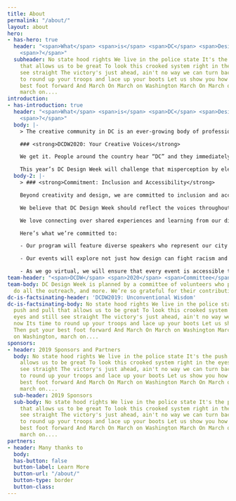 ```yaml
---
title: About
permalink: "/about/"
layout: about
hero:
- has-hero: true
  header: "<span>What</span> <span>is</span> <span>DC</span> <span>Design</span> <span>Week</span>
    <span>?</span>"
  subheader: No state hood rights We live in the police state It's the push and pull
    that allows us to be great To look this crooked system right in the eyes and still
    see straight The victory's just ahead, ain't no way we can turn back now Its time
    to round up your troops and lace up your boots Let us show you how Then put your
    best foot forward And March On March on Washington March On March on Washington,
    march on....
introduction:
- has-introduction: true
  header: "<span>What</span> <span>is</span> <span>DC</span> <span>Design</span> <span>Week</span>
    <span>?</span>"
  body: |-
    > The creative community in DC is an ever-growing body of professionals, makers, and voices working across disciplines. Hosted and produced by AIGA DC, DC Design Week is an annual celebration of that community.

    ### <strong>DCDW2020: Your Creative Voices</strong>

    We get it. People around the country hear “DC” and they immediately imagine lobbyists on Capitol Hill and buttoned-up professionals with offices on K Street. But those of us who live here know we’re so much more than that.

    This year’s DC Design Week will challenge that misperception by elevating the creative energy that flows through the DMV. Your energy. We’re here to show the world that we — the people who call DC and the DMV home — are so much more diverse, vibrant, and innovative than anyone can imagine.
  body-2: |-
    > ### <strong>Commitment: Inclusion and Accessibility</strong>

    Beyond creativity and design, we are committed to inclusion and accessibility.

    We believe that DC Design Week should reflect the voices throughout the DMV. We want to ensure that you are not only heard by our organization but by the rest of our community. Why? To cultivate an environment that welcomes diverse perspectives and disciplines.

    We love connecting over shared experiences and learning from our differences. It’s kind of our thing.

    Here’s what we’re committed to:

    - Our program will feature diverse speakers who represent our city and region — and what our industry <em>should</em> be.

    - Our events will explore not just how design can fight racism and make the world more inclusive but how design has contributed to the inequitable world we live in. We will confront the past and take on the challenges needed to make progress.

    - As we go virtual, we will ensure that every event is accessible to everyone. No questions asked. We’ll be planning ahead, but don’t hesitate to reach out if you’d like to confirm details. We’re always available at [designweek@dc.aiga.org](mailto:designweek@dc.aiga.org).
team-header: "<span>DCDW</span> <span>2020</span> <span>Committee</span>"
team-body: DC Design Week is planned by a committee of volunteers who plan each event,
  do all the outreach, and more. We’re so grateful for their contributions.
dc-is-factsinating-header: 'DCDW2019: Unconventional Wisdom'
dc-is-factsinating-body: No state hood rights We live in the police state It's the
  push and pull that allows us to be great To look this crooked system right in the
  eyes and still see straight The victory's just ahead, ain't no way we can turn back
  now Its time to round up your troops and lace up your boots Let us show you how
  Then put your best foot forward And March On March on Washington March On March
  on Washington, march on....
sponsors:
- header: 2019 Sponsors and Partners
  body: No state hood rights We live in the police state It's the push and pull that
    allows us to be great To look this crooked system right in the eyes and still
    see straight The victory's just ahead, ain't no way we can turn back now Its time
    to round up your troops and lace up your boots Let us show you how Then put your
    best foot forward And March On March on Washington March On March on Washington,
    march on....
  sub-header: 2019 Sponsors
  sub-body: No state hood rights We live in the police state It's the push and pull
    that allows us to be great To look this crooked system right in the eyes and still
    see straight The victory's just ahead, ain't no way we can turn back now Its time
    to round up your troops and lace up your boots Let us show you how Then put your
    best foot forward And March On March on Washington March On March on Washington,
    march on....
partners:
- header: Many thanks to
  body: 
  has-button: false
  button-label: Learn More
  button-url: "/about/"
  button-type: border
  button-class: 
---
```


